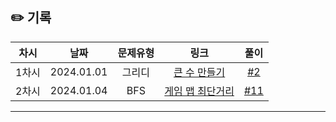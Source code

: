 ## ✏️ 기록   

| 차시 |    날짜    | 문제유형 | 링크 |                                  풀이                                   |
|:----:|:---------:|:----:|:-----:|:---------------------------------------------------------------------:|
| 1차시 | 2024.01.01 |  그리디  | <a href="https://school.programmers.co.kr/learn/courses/30/lessons/42883">큰 수 만들기</a>   | [#2](https://github.com/AlgoLeadMe/AlgoLeadMe-4/pull/2) |
| 2차시 | 2024.01.04 |  BFS  | <a href="https://school.programmers.co.kr/learn/courses/30/lessons/1844">게임 맵 최단거리</a>   | [#11](https://github.com/AlgoLeadMe/AlgoLeadMe-4/pull/11) |

---
